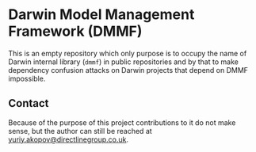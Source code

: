 # Darwin Model Management Framework (DMMF)

This is an empty repository which only purpose is to occupy the name of Darwin internal library (`dmmf`) in public
repositories and by that to make dependency confusion attacks on Darwin projects that depend on DMMF impossible.

## Contact

Because of the purpose of this project contributions to it do not make sense, but the author can still be reached at
[yuriy.akopov@directlinegroup.co.uk](!mailto:yuriy.akopov@directlinegroup.co.uk).
